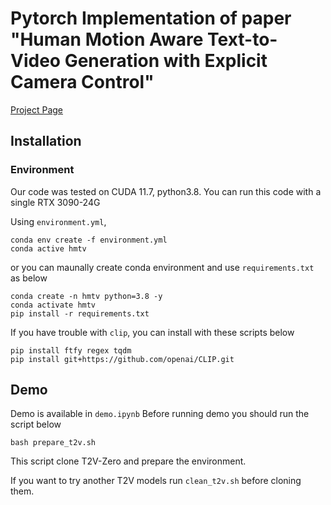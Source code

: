 # Pytorch Implementation of paper "Human Motion Aware Text-to-Video Generation with Explicit Camera Control"

[Project Page](https://anonymous.4open.science/r/HMTV_docs-5A6C)

## Installation

### Environment
Our code was tested on CUDA 11.7, python3.8.
You can run this code with a single RTX 3090-24G

Using `environment.yml`,
```
conda env create -f environment.yml
conda active hmtv
```
or you can maunally create conda environment and use `requirements.txt` as below

```
conda create -n hmtv python=3.8 -y
conda activate hmtv
pip install -r requirements.txt
```

If you have trouble with `clip`, you can install with these scripts below

```
pip install ftfy regex tqdm
pip install git+https://github.com/openai/CLIP.git 
```

## Demo
Demo is available in `demo.ipynb`
Before running demo you should run the script below
```
bash prepare_t2v.sh
```

This script clone T2V-Zero and prepare the environment.

If you want to try another T2V models run `clean_t2v.sh` before cloning them.